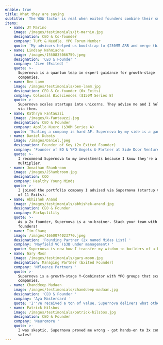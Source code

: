 ```yaml
---
enable: true
title: What they are saying
subtitle: 'The WOW factor is real when exited founders combine their superpowers. '
items:
  - name: JT Marino
    image: /images/testimonials/jt-marnio.jpg
    designation: CEO & Co-founder
    company: Tuft & Needle. YPO Forum Member
    quote: 'My advisors helped us bootstrap to $250MM ARR and merge (big exit). '
  - name: Lindsay Nahmiache
    image: /images/1560835066759.jpeg
    designation: 'CEO & Founder '
    company: 'Jive (Exited) '
    quote: >-
      Supernova is a quantum leap in expert guidance for growth-stage
      companies. 
  - name: Ben Lamm
    image: /images/testimonials/ben-lamm.jpg
    designation: CEO & Co-founder (6x Exits)
    company: Colossal Biosciences ($150M Series B)
    quote: >-
      Supernova scales startups into unicorns. They advise me and I help others
      via them.
  - name: Kathryn Fantauzzi
    image: /images/k-fantauzzi.jpg
    designation: CEO & Founder
    company: Apollo Nuero ($30M Series A)
    quote: 'Scaling a company is hard AF. Supernova by my side is a game-changer! '
  - name: Daniel Dubois
    image: /images/Daniel.jpeg
    designation: Founder of Key (2x Exited Founder)
    company: 'Founder of EO & YPO Angels & Partner at Side Door Ventures ($100M Fund) '
    quote: >-
      I recommend Supernova to my investments because I know they're a force
      multiplier.
  - name: Jonathan Shambroom
    image: /images/JShambroom.jpg
    designation: COO
    company: Healthy Young Minds
    quote: >-
      I joined the portfolio company I advised via Supernova (startup veteran: 9
      of 11 Exits). 
  - name: Abhishek Anand
    image: /images/testimonials/abhishek-anand.jpg
    designation: CEO & Founder
    company: Parkqulility
    quote: >-
      As a 2x founder, Supernova is a no-brainer. Stack your team with exited
      founders! 
  - name: Tim Chang
    image: /images/1660074023770.jpeg
    designation: 'Founding Partner (2x named Midas List) '
    company: 'Mayfield VC ($3B under management) '
    quote: Supernova is now how I transfer my wisdom to builders of a better world.
  - name: Gary Moon
    image: /images/testimonials/gary-moon.jpg
    designation: Managing Partner (Exited Founder)
    company: 'Nfluence Partners '
    quote: >-
      Supernova is a growth-stage Y-Combinator with YPO groups that scale
      companies.
  - name: Chanddeep Madaan
    image: /images/testimonials/chanddeep-madaan.jpg
    designation: 'CEO & Founder '
    company: 'Aya Mastercard '
    quote: 'I''ve received a ton of value. Supernova delivers what others advertise. '
  - name: Patrick Hilsbos
    image: /images/testimonials/patrick-hilsbos.jpg
    designation: CEO & Founder
    company: 'Neuromore '
    quote: >-
      I was skeptic. Supernova proved me wrong - got hands-on to 3x company
      sales!
---
```


